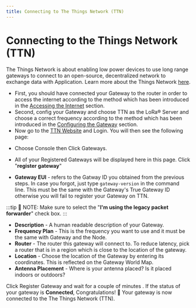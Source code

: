 ```yaml
---
title: Connecting to The Things Network (TTN)
---
```


# Connecting to the Things Network (TTN)

The Things Network is about enabling low power devices to use long range gateways to connect to an open-source, decentralized network to exchange data with Application. Learn more about the Things Network [here](https://www.thethingsnetwork.org/docs/).

* First, you should have connected your Gateway to the router in order to access the internet according to the method which has been introduced in the [Accessing the Internet](accessing-your-gateway/accessing-the-internet.html) section.
* Second, config your Gateway and choose TTN as the LoRa® Server and choose a correct frequency according to the method which has been introduced in the [Configuring the Gateway](configuring-the-gateway.html#server-is-ttn) section.
* Now go to the [TTN Website](https://www.thethingsnetwork.org/) and Login. You will then see the following page:

<rk-img
  src="/assets/images/quick-start-guide/rak7244/7.connecting to ttn/ttn_home_page.png"
  width="100%"
  figure-number="1"
  caption="The Things Network Home Page"
/>

* Choose Console then Click Gateways.

<rk-img
  src="/assets/images/quick-start-guide/rak7244/7.connecting to ttn/ttn_console.png"
  width="100%"
  figure-number="2"
  caption="The Things Network Console Page"
/>

* All of your Registered Gateways will be displayed here in this page. Click "**register gateway**"

<rk-img
  src="/assets/images/quick-start-guide/rak7244/7.connecting to ttn/adding_gateway.png"
  width="100%"
  figure-number="3"
  caption="Adding a Gateway to TTN"
/>

<rk-img
  src="/assets/images/quick-start-guide/rak7244/7.connecting to ttn/register_gateway.png"
  width="100%"
  figure-number="4"
  caption="Registering your Gateway"
/>

* **Gateway EUI** - refers to the Gatway ID you obtained from the previous steps. In case you forgot, just type `gateway-version` in the command line. This must be the same with the Gateway's True Gateway ID otherwise you will fail to register your Gateway on TTN.

<rk-img
  src="/assets/images/quick-start-guide/rak7244/7.connecting to ttn/gateway_id.png"
  width="100%"
  figure-number="5"
  caption="RAK7244 - LPWAN Developer Gateway Gateway ID in SSH"
/>

:::tip 📝 NOTE:
 Make sure to select the "**I'm using the legacy packet forwarder**" check box.
:::

* **Description** - A human readable description of your Gateway.
* **Frequency Plan** - This is the frequency you want to use and it must be the same with Gateway and the Node.
* **Router** - The router this gateway will connect to. To reduce latency, pick a router that is in a region which is close to the location of the gateway.
* **Location** - Choose the location of the Gateway by entering its coordinates. This is reflected on the Gateway World Map.
* **Antenna Placement** - Where is your antenna placed? Is it placed indoors or outdoors?

Click Register Gateway and wait for a couple of minutes . If the status of your gateway is **Connected**, Congratulations! :tada: Your gateway is now connected to the The Things Network (TTN).

<rk-img
  src="/assets/images/quick-start-guide/rak7244/7.connecting to ttn/connection_success.png"
  width="100%"
  figure-number="6"
  caption="RAK7244 - LPWAN Developer Gateway TTN Connection Success"
/>